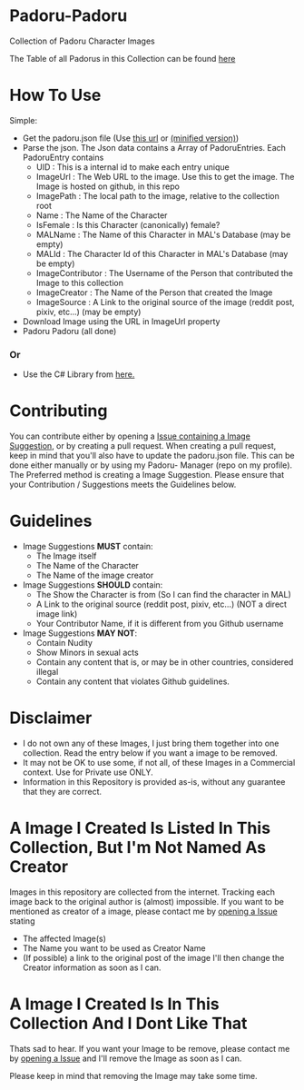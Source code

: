 # Padoru-Padoru
Collection of Padoru Character Images

The Table of all Padorus in this Collection can be found [here](https://github.com/shadow578/Padoru-Padoru/blob/master/TABLE-OF-CONTENTS.md)
    
# How To Use
Simple:
* Get the padoru.json file (Use [this url](https://raw.githubusercontent.com/shadow578/Padoru-Padoru/master/padoru.json) or [(minified version)](https://raw.githubusercontent.com/shadow578/Padoru-Padoru/master/padoru-mini.json))
* Parse the json. The Json data contains a Array of PadoruEntries. Each PadoruEntry contains
    * UID            	: This is a internal id to make each entry unique
    * ImageUrl      	: The Web URL to the image. Use this to get the image. The Image is hosted on github, in this repo
    * ImagePath     	: The local path to the image, relative to the collection root
    * Name          	: The Name of the Character
    * IsFemale      	: Is this Character (canonically) female?
    * MALName       	: The Name of this Character in MAL's Database (may be empty)
    * MALId         	: The Character Id of this Character in MAL's Database (may be empty)
    * ImageContributor	: The Username of the Person that contributed the Image to this collection
    * ImageCreator  	: The Name of the Person that created the Image
    * ImageSource   	: A Link to the original source of the image (reddit post, pixiv, etc...) (may be empty)
* Download Image using the URL in ImageUrl property
* Padoru Padoru (all done)

### Or
* Use the C# Library from [here.](https://github.com/shadow578/PadoruLib)

# Contributing
You can contribute either by opening a [Issue containing a Image Suggestion](https://github.com/shadow578/Padoru-Padoru/issues/new?assignees=&labels=suggestion&template=new-suggestion.md&title=%5BSUGGESTION%5D), or by creating a pull request.
When creating a pull request, keep in mind that you'll also have to update the padoru.json file.
This can be done either manually or by using my Padoru- Manager (repo on my profile). 
The Preferred method is creating a Image Suggestion.
Please ensure that your Contribution / Suggestions meets the Guidelines below.

# Guidelines
* Image Suggestions __MUST__ contain:
    * The Image itself
    * The Name of the Character
	* The Name of the image creator
* Image Suggestions __SHOULD__ contain:
	* The Show the Character is from (So I can find the character in MAL)
    * A Link to the original source (reddit post, pixiv, etc...) (NOT a direct image link)
	* Your Contributor Name, if it is different from you Github username
* Image Suggestions __MAY NOT__:
    * Contain Nudity
    * Show Minors in sexual acts
    * Contain any content that is, or may be in other countries, considered illegal
    * Contain any content that violates Github guidelines.

# Disclaimer
* I do not own any of these Images, I just bring them together into one collection. Read the entry below if you want a image to be removed.
* It may not be OK to use some, if not all, of these Images in a Commercial context. Use for Private use ONLY.
* Information in this Repository is provided as-is, without any guarantee that they are correct.

# A Image I Created Is Listed In This Collection, But I'm Not Named As Creator
Images in this repository are collected from the internet. Tracking each image back to the original author is (almost) impossible. 
If you want to be mentioned as creator of a image, please contact me by [opening a Issue](https://github.com/shadow578/Padoru-Padoru/issues/new?assignees=&labels=change&template=change-request.md&title=%5BCHANGE%5D) stating 
* The affected Image(s)
* The Name you want to be used as Creator Name
* (If possible) a link to the original post of the image
I'll then change the Creator information as soon as I can.

# A Image I Created Is In This Collection And I Dont Like That
Thats sad to hear. If you want your Image to be remove, please contact me by [opening a Issue](https://github.com/shadow578/Padoru-Padoru/issues/new?assignees=&labels=remove&template=removal-request.md&title=%5BREMOVAL%5D) and I'll remove the Image as soon as I can.

Please keep in mind that removing the Image may take some time.
